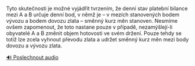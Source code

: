 
Tyto skutečnosti je možné vyjádřit tvrzením, že denní stav platební bilance mezi A a B určuje denní bod, v němž je – v mezích stanovených bodem vývozu a bodem dovozu zlata – směnný kurz měn stanoven. Nesmíme ovšem zapomenout, že toto nastane pouze v případě, nezamýšlejí-li obyvatelé A a B změnit objem hotovosti ve svém držení. Pouze tehdy se totiž lze zcela vyhnout převodu zlata a udržet směnný kurz měn mezi body dovozu a vývozu zlata.

[🔊 Poslechnout audio](/data/7-paragraphs/audio/chapter_83/para_003-Tyto-skutenosti-je-mon-vyjdit-tvrzenm-e-de.mp3)
